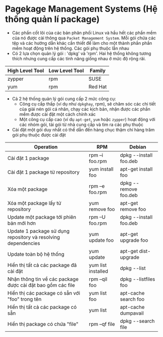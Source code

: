 # Pagekage Management Systems (Hệ thống quản lí package)
- Các phần cốt lõi của các bản phân phối Linux và hầu hết các phần mềm của nó được cài thông qua `Packet Management System`. Mỗi gói chứa các tệp và các hướng dẫn khác cần thiết để làm cho một thành phần phần mềm hoạt động trên hệ thống. Các gói phụ thuộc lẫn nhau
- Có 2 lựa chọn quản lý gói : 'dpkg' và 'rpm'. Hai hệ thống không tương thích nhưng cung cấp các tính năng giống nhau ở mức độ rộng rãi.

|High Level Tool|Low Level Tool|Family|
|---------------|--------------|------|
|zypper|rpm|SUSE|
|yum|rpm|Red Hat|

- Cả 2 hệ thống quản lý gói cung cấp 2 mức công cụ:
	+ Công cụ cấp thấp (ví dụ như `dpkghay`, rpm), sẽ chăm sóc các chi tiết của giải nén gói cá nhân, chạy các kịch bản, nhận được các phần mềm được cài đặt một cách chính xác
	+ Một công cụ cấp cao (ví dụ `apt-get`, `yum` hoặc `zypper`) hoạt động với các nhóm gói, tải gói từ nhà cung cấp và tìm ra các phụ thuộc
- Cài đặt một gói duy nhất có thể dẫn đến hàng chục thậm chí hàng trăm gói phụ thuộc được cài đặt

|Operation|RPM|Debian|
|---------|-----------|-----------|
|Cài đặt 1 package|rpm –i foo.rpm|dpkg --install foo.deb|
|Cài đặt 1 package từ repository|yum install foo|apt-get install foo|
|Xóa một package|rpm –e foo.rpm|dpkg --remove foo.deb|
|Xóa một package lấy từ repository|yum remove foo|apt-get remove foo|
|Update một package tới phiên bản mới hơn|rpm –U foo.rpm|dpkg --install foo.deb|
|Update 1 package sử dụng repository và resolving dependencies|yum update foo|apt-get upgrade foo|
|Update toàn bộ hệ thống|yum update|apt-get dist-upgrade|
|Hiển thị tất cả các package đã cài đặt|yum list installed|dpkg --list|
|Nhận thông tin về các package được cài đặt bao gồm các file|rpm –qil foo|dpkg --listfiles foo|
|Hiển thị các package có sẵn với "foo" trong tên|yum list foo|apt-cache search foo|
|Hiển thị tất cả các package có sẵn|yum list|apt-cache dumpavail|
|Hiển thị package có chứa "file"|rpm –qf file|dpkg --search file|
